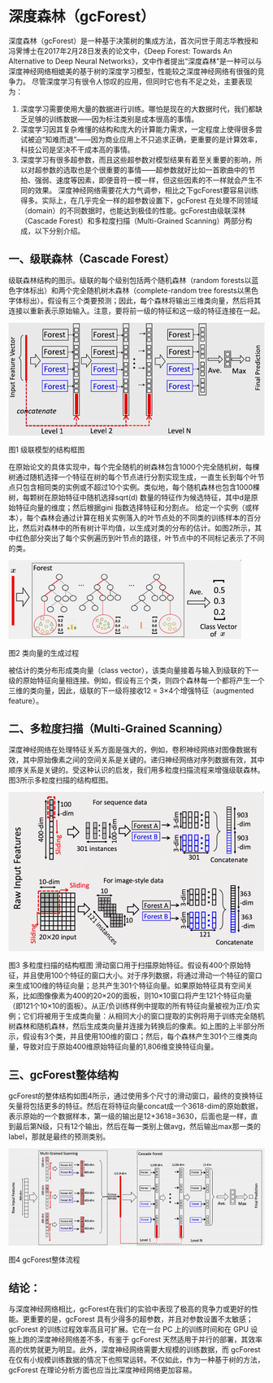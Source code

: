 # 深度森林（gcForest） #
深度森林（gcForest）是一种基于决策树的集成方法，首次问世于周志华教授和冯霁博士在2017年2月28日发表的论文中，《Deep Forest: Towards An Alternative to Deep Neural Networks》，文中作者提出“深度森林”是一种可以与深度神经网络相媲美的基于树的深度学习模型，性能较之深度神经网络有很强的竞争力。
尽管深度学习有很令人惊叹的应用，但同时它也有不足之处，主要表现为：
1. 深度学习需要使用大量的数据进行训练。哪怕是现在的大数据时代，我们都缺乏足够的训练数据——因为标注类别是成本很高的事情。
2. 深度学习因其复杂难懂的结构和庞大的计算能力需求，一定程度上使得很多尝试被迫“知难而退”——因为商业应用上不只追求正确，更重要的是计算效率，科技公司是坚决不干成本高的事情。
3. 深度学习有很多超参数，而且这些超参数对模型结果有着至关重要的影响，所以对超参数的选取也是个很重要的事情——超参数就好比如一首歌曲中的节拍、强弱、速度等因素，即便音符一模一样，但这些因素的不一样就会产生不同的效果。
深度神经网络需要花大力气调参，相比之下gcForest要容易训练得多。实际上，在几乎完全一样的超参数设置下，gcForest 在处理不同领域（domain）的不同数据时，也能达到极佳的性能。gcForest由级联深林（Cascade Forest）和多粒度扫描（Multi-Grained Scanning）两部分构成，以下分别介绍。
## 一、级联森林（Cascade Forest） ##
级联森林结构的图示。级联的每个级别包括两个随机森林（random forests以蓝色字体标出）和两个完全随机树木森林（complete-random tree forests以黑色字体标出）。假设有三个类要预测；因此，每个森林将输出三维类向量，然后将其连接以重新表示原始输入。注意，要将前一级的特征和这一级的特征连接在一起。

![](https://raw.githubusercontent.com/xuwenfeng0459/image/master/13.png)

图1 级联模型的结构框图

在原始论文的具体实现中，每个完全随机的树森林包含1000个完全随机树，每棵树通过随机选择一个特征在树的每个节点进行分割实现生成，一直生长到每个叶节点只包含相同类的实例或不超过10个实例。类似地，每个随机森林也包含1000棵树，每颗树在原始特征中随机选择sqrt(d) 数量的特征作为候选特征，其中d是原始特征向量的维度；然后根据gini 指数选择特征和分割点。
给定一个实例（或样本），每个森林会通过计算在相关实例落入的叶节点处的不同类的训练样本的百分比，然后对森林中的所有树计平均值，以生成对类的分布的估计。如图2所示，其中红色部分突出了每个实例遍历到叶节点的路径，叶节点中的不同标记表示了不同的类。

![](https://raw.githubusercontent.com/xuwenfeng0459/image/master/14.png)

图2 类向量的生成过程

被估计的类分布形成类向量（class vector），该类向量接着与输入到级联的下一级的原始特征向量相连接。例如，假设有三个类，则四个森林每一个都将产生一个三维的类向量，因此，级联的下一级将接收12 = 3×4个增强特征（augmented feature）。
## 二、多粒度扫描（Multi-Grained Scanning） ##
深度神经网络在处理特征关系方面是强大的，例如，卷积神经网络对图像数据有效，其中原始像素之间的空间关系是关键的。递归神经网络对序列数据有效，其中顺序关系是关键的。受这种认识的启发，我们用多粒度扫描流程来增强级联森林。图3所示多粒度扫描的结构框图。

![](https://raw.githubusercontent.com/xuwenfeng0459/image/master/15.png)

图3 多粒度扫描的结构框图
滑动窗口用于扫描原始特征。假设有400个原始特征，并且使用100个特征的窗口大小。对于序列数据，将通过滑动一个特征的窗口来生成100维的特征向量；总共产生301个特征向量。如果原始特征具有空间关系，比如图像像素为400的20×20的面板，则10×10窗口将产生121个特征向量（即121个10×10的面板）。从正/负训练样例中提取的所有特征向量被视为正/负实例；它们将被用于生成类向量：从相同大小的窗口提取的实例将用于训练完全随机树森林和随机森林，然后生成类向量并连接为转换后的像素。如上图的上半部分所示，假设有3个类，并且使用100维的窗口；然后，每个森林产生301个三维类向量，导致对应于原始400维原始特征向量的1,806维变换特征向量。
## 三、gcForest整体结构 ##
gcForest的整体结构如图4所示，通过使用多个尺寸的滑动窗口，最终的变换特征矢量将包括更多的特征。然后在将特征向量concat成一个3618-dim的原始数据，表示原始的一个数据样本，第一级的输出是12+3618=3630，后面也是一样，直到最后第N级，只有12个输出，然后在每一类别上做avg，然后输出max那一类的label，那就是最终的预测类别。

![](https://raw.githubusercontent.com/xuwenfeng0459/image/master/16.png)

图4 gcForest整体流程

## 结论： ##
与深度神经网络相比，gcForest在我们的实验中表现了极高的竞争力或更好的性能。更重要的是，gcForest 具有少得多的超参数，并且对参数设置不太敏感；gcForest 的训练过程效率高且可扩展。它在一台 PC 上的训练时间和在 GPU 设施上跑的深度神经网络差不多，有鉴于 gcForest 天然适用于并行的部署，其效率高的优势就更为明显。此外，深度神经网络需要大规模的训练数据，而 gcForest 在仅有小规模训练数据的情况下也照常运转。不仅如此，作为一种基于树的方法，gcForest 在理论分析方面也应当比深度神经网络更加容易。